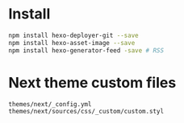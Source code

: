# Install

```sh
npm install hexo-deployer-git --save
npm install hexo-asset-image --save
npm install hexo-generator-feed -save # RSS
```

# Next theme custom files

```text
themes/next/_config.yml
themes/next/sources/css/_custom/custom.styl
```